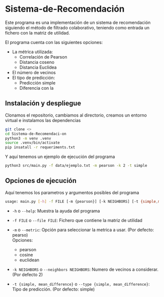 # Sistema-de-Recomendación

Este programa es una implementación de un sistema de recomendación siguiendo el método de filtrado colaborativo,
teniendo como entrada un fichero con la matriz de utilidad.

El programa cuenta con las siguientes opciones:
* La métrica utilizada:
  - Correlación de Pearson
  - Distancia coseno
  - Distancia Euclídea
* El número de vecinos
* El tipo de predicción:
  - Predicción simple
  - Diferencia con la 
  
## Instalación y despliegue

Clonamos el repositorio, cambiamos al directorio, creamos un entorno virtual e instalamos las dependencias
```bash
git clone <>
cd Sistema-de-Recomendaci-on
python3 -m venv .venv
source .venv/bin/activate
pip insatall -r requeriments.txt
```

Y aquí tenemos un ejemplo de ejecución del programa
```bash
python3 src/main.py -f data/ejemplo.txt -m pearson -k 2 -t simple
```

## Opciones de ejecución

Aquí tenemos los parametros y argumentos posibles del programa
```bash
usage: main.py [-h] -f FILE [-m {pearson}] [-k NEIGHBORS] [-t {simple,mean_difference}]
```
* `-h` o `--help`: Muestra la ayuda del programa
* `-f FILE` o `--file FILE`: Fichero que contiene la matriz de utilidad
* `-m` o `--metric`: Opción para seleccionar la metrica a usar. (Por defecto: pearso)
<br>Opciones:
  - pearson
  - cosine
  - euclidean

* `-k NEIGHBORS` o `--neighbors NEIGHBORS`: Numero de vecinos a considerar. (Por defecto 2)
* `-t {simple, mean_difference}` o `--type {simple, mean_difference}`: Tipo de predicción. (Por defecto: simple)